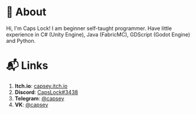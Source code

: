 # 🎯 About
Hi, I'm Caps Lock! I am beginner self-taught programmer. Have little experience in C# (Unity Engine), Java (FabricMC), GDScript (Godot Engine) and Python.

# 📬 Links
1. **Itch.io**: [capsey.itch.io](https://capsey.itch.io/)
2. **Discord**: [CapsLock#3438](https://support.discord.com/hc/en-us/articles/218344397-How-do-I-add-my-friend-to-my-friends-list-)
3. **Telegram**: [@capsey](https://t.me/capsey)
4. **VK**: [@capsey](https://vk.com/capsey)

<!---
capsey/capsey is a ✨ special ✨ repository because its `README.md` (this file) appears on your GitHub profile.
You can click the Preview link to take a look at your changes.
--->
